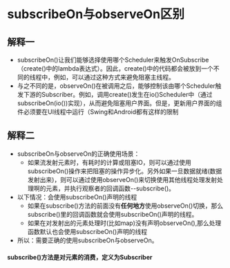 
# subscribeOn与observeOn区别
## 解释一
- subscribeOn()让我们能够选择使用哪个Scheduler来触发OnSubscribe（create()中的lambda表达式）。因此，create()中的代码都会被放到一个不同的线程中，例如，可以通过这种方式来避免阻塞主线程。
- 与之不同的是，observeOn()在被调用之后，能够控制该由哪个Scheduler触发下游的Subscriber。例如，调用create()发生在io()Scheduler中（通过subscribeOn(io())实现），从而避免阻塞用户界面。但是，更新用户界面的组件必须要在UI线程中运行（Swing和Android都有这样的限制
## 解释二
- subscribeOn与observeOn的正确使用场景：
    - 如果流发射元素时，有耗时的计算或阻塞IO，则可以通过使用subscribeOn()操作来把阻塞的操作异步化。另外如果一旦数据就绪(数据发射出来)，则可以通过使用observeOn()来切换使用其他线程处理发射处理啊的元素，并执行观察者的回调函数--subscribe()。
- 以下情况：会使用subscribeOn()声明的线程
    - 如果在subscribe()方法的前面没有**任何地方**使用observeOn()切换，那么subscribe()里的回调函数就会使用subscribeOn()声明的线程。
    - 如果在对发射出的元素处理时(比如map)没有声明observeOn(),那么处理函数默认也会使用subscribeOn()声明的线程
- 所以：需要正确的使用subscribeOn与observeOn。

#### subscribe()方法是对元素的消费，定义为Subscriber